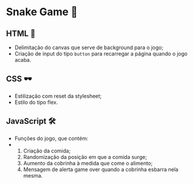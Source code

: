 # Snake Game :snake:

## HTML :bookmark_tabs:

- Delimitação do canvas que serve de background para o jogo;
- Criação de input do tipo `button` para recarregar a página quando o jogo acaba.

## CSS :dark_sunglasses:

- Estilização com reset da stylesheet;
- Estilo do tipo flex.

## JavaScript :hammer_and_wrench:

- Funções do jogo, que contém:
- 1.  Criação da comida;
  2. Randomização da posição em que a comida surge;
  3. Aumento da cobrinha à medida que come o alimento;
  4. Mensagem de alerta game over quando a cobrinha esbarra nela mesma.